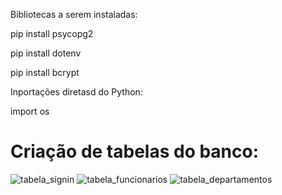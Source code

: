 Bibliotecas a serem instaladas:

<p> pip install psycopg2 </p>
<p> pip install dotenv </p>
<p> pip install bcrypt </p>

Inportações diretasd do Python:
<p> import os </p>




<h1>Criação de tabelas do banco:</h1> 

![tabela_signin](https://user-images.githubusercontent.com/29681473/221434499-ae89ff2a-62eb-4af3-beb1-da569cf79964.png)
![tabela_funcionarios](https://user-images.githubusercontent.com/29681473/221434511-cf7d6a90-912f-4111-9556-96cfb89f1e3d.png)
![tabela_departamentos](https://user-images.githubusercontent.com/29681473/221435247-b8ac91bf-d6d1-4040-80af-a344edd5e7a8.png)
